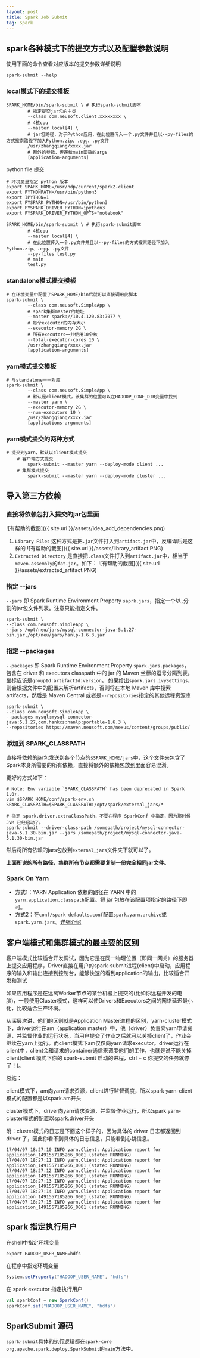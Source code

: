 ```yaml
---
layout: post
title: Spark Job Submit
tag: Spark
---
```


## spark各种模式下的提交方式以及配置参数说明
使用下面的命令查看对应版本的提交参数详细说明
```shell
spark-submit --help
```
### local模式下的提交模板
```shell
SPARK_HOME/bin/spark-submit \ # 执行spark-submit脚本
		# 指定提交jar包的主类
		--class com.neusoft.client.xxxxxxxx \ 
		# 4核cpu
		--master local[4] \ 
		# jar包路径，对于Python应用，在此位置传入一个.py文件并且以--py-files的方式搜索路径下加入Python.zip、.egg、.py文件
		/usr/zhangqiang/xxxx.jar 
		# 额外的参数，传递给main函数的args
		[application-arguments]
```

python file 提交
```shell
# 环境变量指定 python 版本
export SPARK_HOME=/usr/hdp/current/spark2-client
export PYTHONPATH=/usr/bin/python3
export IPYTHON=1
export PYSPARK_PYTHON=/usr/bin/python3
export PYSPARK_DRIVER_PYTHON=ipython3
export PYSPARK_DRIVER_PYTHON_OPTS="notebook"

SPARK_HOME/bin/spark-submit \ # 执行spark-submit脚本
		# 4核cpu
		--master local[4] \ 
		# 在此位置传入一个.py文件并且以--py-files的方式搜索路径下加入Python.zip、.egg、.py文件
		--py-files test.py
		# main
		test.py
```
### standalone模式提交模板
```shell
# 在环境变量中配置了SPARK_HOME/bin后就可以直接调用此脚本
spark-submit \ 
		--class com.neusoft.SimpleApp \
		# spark集群master的地址
		--master spark://10.4.120.83:7077 \ 
		# 每个executor的内存大小
		--executor-memory 2G \	
		# 所有executors一共使用10个核
		--total-executor-cores 10 \ 
		/usr/zhangqiang/xxxx.jar
		[application-arguments]
```
### yarn模式提交模板
```shell
# 与standalone一一对应
spark-submit \
		--class com.neusoft.SimpleApp \
		# 默认是client模式，该集群的位置可以在HADOOP_CONF_DIR变量中找到
		--master yarn \
		--executor-memory 2G \
		--num-executors 10 \
		/usr/zhangqiang/xxxx.jar
		[applications-arguments]
```
### yarn模式提交的两种方式
```shell
# 提交到yarn，默认以client模式提交
	# 客户端方式提交
		spark-submit --master yarn --deploy-mode client ...
	# 集群模式提交
		spark-submit --master yarn --deploy-mode cluster ...
```
## 导入第三方依赖
### 直接将依赖包打入提交的jar包里面
![有帮助的截图]({{ site.url }}/assets/idea_add_dependencies.png)

1. `Library Files` 这种方式是把`.jar`文件打入到`artifact.jar`中，反编译后是这样的
![有帮助的截图]({{ site.url }}/assets/library_artifact.PNG)
2. `Extracted Directory` 是直接把`.class`文件打入到`artifact.jar`中，相当于`maven-assembly`的`fat-jar`。如下：
![有帮助的截图]({{ site.url }}/assets/extracted_artifact.PNG)

### 指定 --jars
`--jars` 即 Spark Runtime Environment Property `saprk.jars`，指定一个以`,`分割的jar包文件列表。注意只能指定文件。

```shell
spark-submit \
--class com.neusoft.SimpleApp \
--jars /opt/neu/jars/mysql-connector-java-5.1.27-bin.jar,/opt/neu/jars/hanlp-1.6.3.jar
```

### 指定 --packages
`--packages` 即 Spark Runtime Environment Property `spark.jars.packages`，包含在 driver 和 executors classpath 中的 jar 的 Maven 坐标的逗号分隔列表。 坐标应该是`groupId:artifactId:version`。 如果给出`spark.jars.ivySettings`，则会根据文件中的配置来解析artifacts，否则将在本地 Maven 库中搜索 artifacts，然后是 Maven Central 或者是`--repositories`指定的其他远程资源库 

```shell
spark-submit \
--class com.neusoft.SimpleApp \
--packages mysql:mysql-connector-java:5.1.27,com.hankcs:hanlp:portable-1.6.3 \
--repositories https://maven.neusoft.com/nexus/content/groups/public/                                                     
```

### 添加到 SPARK_CLASSPATH
直接将依赖的jar包发送到各个节点的`$SPARK_HOME/jars`中，这个文件夹包含了Spark本身所需要的所有依赖，直接将额外的依赖包放到里面容易混淆。

更好的方式如下：
```shell
# Note: Env variable `SPARK_CLASSPATH` has been deprecated in Spark 1.0+.
vim $SPARK_HOME/conf/spark-env.sh
SPARK_CLASSPATH=$SPARK_CLASSPATH:/opt/spark/external_jars/*

# 指定 spark.driver.extraClassPath，不要在程序 SparkConf 中指定，因为那时候 JVM 已经启动了。
spark-submit --driver-class-path /somepath/project/mysql-connector-java-5.1.30-bin.jar --jars /somepath/project/mysql-connector-java-5.1.30-bin.jar
```

然后将所有依赖的jars包放到`external_jars`文件夹下就可以了。

**上面所说的所有路径，集群所有节点都需要复制一份完全相同jar文件。**

### Spark On Yarn
* 方式1：YARN Application 依赖的路径在 YARN 中的`yarn.application.classpath`配置。将 jar 包放在该配置项指定的路径下即可。
* 方式2：在`conf/spark-defaults.conf`配置`spark.yarn.archive`或`spark.yarn.jars`。[详细介绍](http://spark.apache.org/docs/latest/running-on-yarn.html#preparations)

## 客户端模式和集群模式的最主要的区别
客户端模式比较适合开发调试，因为它是在同一物理位置（即同一网关）的服务器上提交应用程序，Driver直接在用户的spark-submit进程(client)中启动，应用程序的输入和输出连接到控制台，能够快速的看到application的输出，比较适合开发和测试

如果应用程序是在远离Worker节点的某台机器上提交的(比如你远程开发的电脑)，一般使用Cluster模式，这样可以使Drivers和Executors之间的网络延迟最小化，比较适合生产环境。

从深层次讲，他们的区别就是Application Master进程的区别，yarn-cluster模式下，driver运行在am（application master）中，他（driver）负责向yarn申请资源，并监督作业的运行状况，当用户提交了作业之后就可以关掉client了，作业会继续在yarn上运行。而client模式下am仅仅向yarn请求executor。driver运行在client中，client会和请求的container通信来调度他们的工作，也就是说不能关掉client(client 模式下你的 spark-submit 启动的进程，ctrl + c 你提交的任务就停了！)。

总结：			

client模式下，am向yarn请求资源，client进行监督调度，所以spark yarn-client模式的配置都是以spark.am开头

cluster模式下，driver向yarn请求资源，并监督作业运行，所以spark yarn-cluster模式的配置以spark.driver开头
			
附：cluster模式的日志是下面这个样子的，因为具体的 driver 日志都返回到 driver 了，因此你看不到具体的日志信息，只能看到心跳信息。
```console
17/04/07 18:27:10 INFO yarn.Client: Application report for application_1491557185266_0001 (state: RUNNING)
17/04/07 18:27:11 INFO yarn.Client: Application report for application_1491557185266_0001 (state: RUNNING)
17/04/07 18:27:12 INFO yarn.Client: Application report for application_1491557185266_0001 (state: RUNNING)
17/04/07 18:27:13 INFO yarn.Client: Application report for application_1491557185266_0001 (state: RUNNING)
17/04/07 18:27:14 INFO yarn.Client: Application report for application_1491557185266_0001 (state: RUNNING)
17/04/07 18:27:15 INFO yarn.Client: Application report for application_1491557185266_0001 (state: RUNNING)
```

## spark 指定执行用户
在shell中指定环境变量
```shell
export HADOOP_USER_NAME=hdfs
```

在程序中指定环境变量
```scala
System.setProperty("HADOOP_USER_NAME", "hdfs")
```

在 spark executor 指定执行用户
```scala
val sparkConf = new SparkConf()
sparkConf.set("HADOOP_USER_NAME", "hdfs")
```

## SparkSubmit 源码
`spark-submit`具体的执行逻辑都在`spark-core org.apache.spark.deploy.SparkSubmit`的`main`方法中。